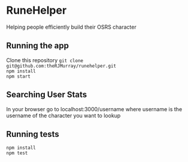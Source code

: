 # RuneHelper
Helping people efficiently build their OSRS character

## Running the app
Clone this repository `git clone git@github.com:theRJMurray/runehelper.git`  
`npm install`  
`npm start`

## Searching User Stats
In your browser go to localhost:3000/username where username is the  
username of the character you want to lookup

## Running tests
`npm install`  
`npm test`
